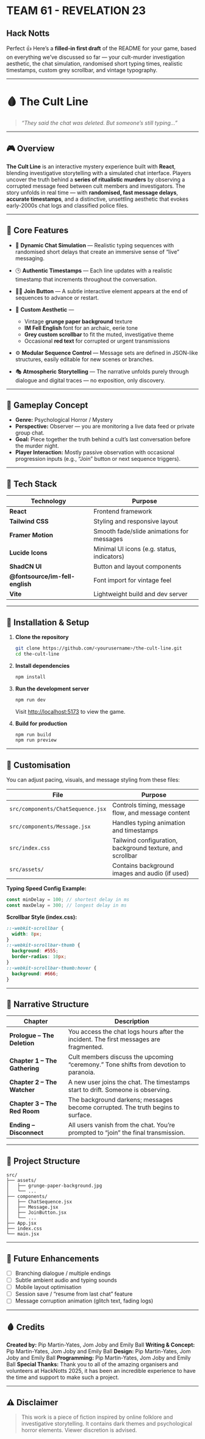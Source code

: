 # TEAM 61 - REVELATION 23
## Hack Notts
Perfect 👍 Here’s a **filled-in first draft** of the README for your game, based on everything we’ve discussed so far — your cult-murder investigation aesthetic, the chat simulation, randomised short typing times, realistic timestamps, custom grey scrollbar, and vintage typography.

---

# 🩸 **The Cult Line**

> *“They said the chat was deleted. But someone’s still typing…”*

---

## 🎮 Overview

**The Cult Line** is an interactive mystery experience built with **React**, blending investigative storytelling with a simulated chat interface.
Players uncover the truth behind a **series of ritualistic murders** by observing a corrupted message feed between cult members and investigators.
The story unfolds in real time — with **randomised, fast message delays**, **accurate timestamps**, and a distinctive, unsettling aesthetic that evokes early-2000s chat logs and classified police files.

---

## 🧩 Core Features

* 💬 **Dynamic Chat Simulation** — Realistic typing sequences with randomised short delays that create an immersive sense of “live” messaging.
* 🕒 **Authentic Timestamps** — Each line updates with a realistic timestamp that increments throughout the conversation.
* 🧑‍💻 **Join Button** — A subtle interactive element appears at the end of sequences to advance or restart.
* 🎨 **Custom Aesthetic** —

  * Vintage **grunge paper background** texture
  * **IM Fell English** font for an archaic, eerie tone
  * **Grey custom scrollbar** to fit the muted, investigative theme
  * Occasional **red text** for corrupted or urgent transmissions
* ⚙️ **Modular Sequence Control** — Message sets are defined in JSON-like structures, easily editable for new scenes or branches.
* 🎭 **Atmospheric Storytelling** — The narrative unfolds purely through dialogue and digital traces — no exposition, only discovery.

---

## 🧠 Gameplay Concept

* **Genre:** Psychological Horror / Mystery
* **Perspective:** Observer — you are monitoring a live data feed or private group chat.
* **Goal:** Piece together the truth behind a cult’s last conversation before the murder night.
* **Player Interaction:** Mostly passive observation with occasional progression inputs (e.g., “Join” button or next sequence triggers).

---

## 🧰 Tech Stack

| Technology                      | Purpose                                    |
| ------------------------------- | ------------------------------------------ |
| **React**                       | Frontend framework                         |
| **Tailwind CSS**                | Styling and responsive layout              |
| **Framer Motion**               | Smooth fade/slide animations for messages  |
| **Lucide Icons**                | Minimal UI icons (e.g. status, indicators) |
| **ShadCN UI**                   | Button and layout components               |
| **@fontsource/im-fell-english** | Font import for vintage feel               |
| **Vite**                        | Lightweight build and dev server           |

---

## 🧾 Installation & Setup

1. **Clone the repository**

   ```bash
   git clone https://github.com/<yourusername>/the-cult-line.git
   cd the-cult-line
   ```

2. **Install dependencies**

   ```bash
   npm install
   ```

3. **Run the development server**

   ```bash
   npm run dev
   ```

   Visit [http://localhost:5173](http://localhost:5173) to view the game.

4. **Build for production**

   ```bash
   npm run build
   npm run preview
   ```

---

## 🎨 Customisation

You can adjust pacing, visuals, and message styling from these files:

| File                              | Purpose                                                   |
| --------------------------------- | --------------------------------------------------------- |
| `src/components/ChatSequence.jsx` | Controls timing, message flow, and message content        |
| `src/components/Message.jsx`      | Handles typing animation and timestamps                   |
| `src/index.css`                   | Tailwind configuration, background texture, and scrollbar |
| `src/assets/`                     | Contains background images and audio (if used)            |

**Typing Speed Config Example:**

```js
const minDelay = 100; // shortest delay in ms
const maxDelay = 300; // longest delay in ms
```

**Scrollbar Style (index.css):**

```css
::-webkit-scrollbar {
  width: 8px;
}
::-webkit-scrollbar-thumb {
  background: #555;
  border-radius: 10px;
}
::-webkit-scrollbar-thumb:hover {
  background: #666;
}
```

---

## 📜 Narrative Structure

| Chapter                       | Description                                                                           |
| ----------------------------- | ------------------------------------------------------------------------------------- |
| **Prologue – The Deletion**   | You access the chat logs hours after the incident. The first messages are fragmented. |
| **Chapter 1 – The Gathering** | Cult members discuss the upcoming “ceremony.” Tone shifts from devotion to paranoia.  |
| **Chapter 2 – The Watcher**   | A new user joins the chat. The timestamps start to drift. Someone is observing.       |
| **Chapter 3 – The Red Room**  | The background darkens; messages become corrupted. The truth begins to surface.       |
| **Ending – Disconnect**       | All users vanish from the chat. You’re prompted to “join” the final transmission.     |

---

## 📁 Project Structure

```
src/
├── assets/
│   ├── grunge-paper-background.jpg
│   └── ...
├── components/
│   ├── ChatSequence.jsx
│   ├── Message.jsx
│   ├── JoinButton.jsx
│   └── ...
├── App.jsx
├── index.css
└── main.jsx
```

---

## 🧪 Future Enhancements

* [ ] Branching dialogue / multiple endings
* [ ] Subtle ambient audio and typing sounds
* [ ] Mobile layout optimisation
* [ ] Session save / “resume from last chat” feature
* [ ] Message corruption animation (glitch text, fading logs)

---

## 🩸 Credits

**Created by:** Pip Martin-Yates, Jom Joby and Emily Ball
**Writing & Concept:** Pip Martin-Yates, Jom Joby and Emily Ball
**Design:** Pip Martin-Yates, Jom Joby and Emily Ball
**Programming:** Pip Martin-Yates, Jom Joby and Emily Ball
**Special Thanks:** Thank you to all of the amazing organisers and volunteers at HackNotts 2025, it has been an incredible experience to have the time and support to make such a project.

---

## ⚠️ Disclaimer

> This work is a piece of fiction inspired by online folklore and investigative storytelling.
> It contains dark themes and psychological horror elements.
> Viewer discretion is advised.

